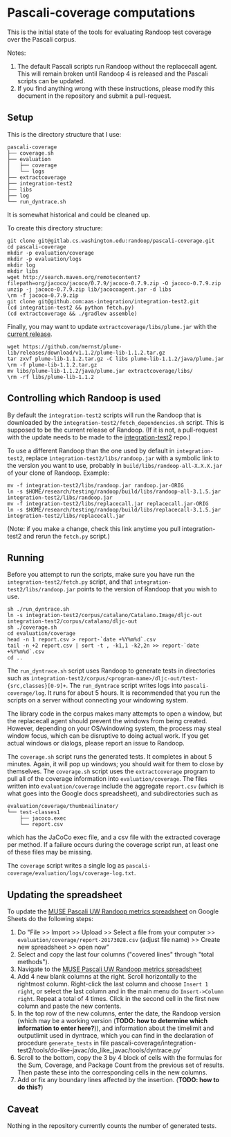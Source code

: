 # Pascali-coverage computations

This is the initial state of the tools for evaluating Randoop test coverage over
the Pascali corpus.

Notes:
1. The default Pascali scripts run Randoop without the replacecall agent. This will remain broken until Randoop 4 is released and the Pascali scripts can be updated.
2. If you find anything wrong with these instructions, please modify this document in the repository and submit a pull-request.

## Setup

This is the directory structure that I use:
```
pascali-coverage
├── coverage.sh
├── evaluation
│   ├── coverage
│   └── logs
├── extractcoverage
├── integration-test2
├── libs
├── log
└── run_dyntrace.sh
```
It is somewhat historical and could be cleaned up.

To create this directory structure:
```
git clone git@gitlab.cs.washington.edu:randoop/pascali-coverage.git
cd pascali-coverage
mkdir -p evaluation/coverage
mkdir -p evaluation/logs
mkdir log
mkdir libs
wget http://search.maven.org/remotecontent?filepath=org/jacoco/jacoco/0.7.9/jacoco-0.7.9.zip -O jacoco-0.7.9.zip
unzip -j jacoco-0.7.9.zip lib/jacocoagent.jar -d libs
\rm -f jacoco-0.7.9.zip
git clone git@github.com:aas-integration/integration-test2.git
(cd integration-test2 && python fetch.py)
(cd extractcoverage && ./gradlew assemble)
```

Finally, you may want to update `extractcoverage/libs/plume.jar` with the
[current release](https://github.com/mernst/plume-lib/releases/latest).
```
wget https://github.com/mernst/plume-lib/releases/download/v1.1.2/plume-lib-1.1.2.tar.gz
tar zxvf plume-lib-1.1.2.tar.gz -C libs plume-lib-1.1.2/java/plume.jar
\rm -f plume-lib-1.1.2.tar.gz
mv libs/plume-lib-1.1.2/java/plume.jar extractcoverage/libs/
\rm -rf libs/plume-lib-1.1.2
```

## Controlling which Randoop is used

By default the `integration-test2` scripts will run the Randoop that is downloaded
by the `integration-test2/fetch_dependencies.sh` script.  This is supposed to be
the current release of Randoop. (If it is not, a pull-request with the update needs to be made to the [integration-test2](https://github.com/aas-integration/integration-test2) repo.)

To use a different Randoop than the one used by default in
`integration-test2`, replace `integration-test2/libs/randoop.jar` with a
symbolic link to the version you want to use, probably in
`build/libs/randoop-all-X.X.X.jar` of your clone of Randoop.  Example:
```
mv -f integration-test2/libs/randoop.jar randoop.jar-ORIG
ln -s $HOME/research/testing/randoop/build/libs/randoop-all-3.1.5.jar integration-test2/libs/randoop.jar
mv -f integration-test2/libs/replacecall.jar replacecall.jar-ORIG
ln -s $HOME/research/testing/randoop/build/libs/replacecall-3.1.5.jar integration-test2/libs/replacecall.jar
```
(Note: if you make a change, check this link anytime you pull
integration-test2 and rerun the `fetch.py` script.)


## Running

Before you attempt to run the scripts, make sure you have run the
`integration-test2/fetch.py` script, and that
`integration-test2/libs/randoop.jar` points to the version of Randoop that you
wish to use.

```
sh ./run_dyntrace.sh
ln -s integration-test2/corpus/catalano/Catalano.Image/dljc-out integration-test2/corpus/catalano/dljc-out
sh ./coverage.sh
cd evaluation/coverage
head -n 1 report.csv > report-`date +%Y%m%d`.csv
tail -n +2 report.csv | sort -t , -k1,1 -k2,2n >> report-`date +%Y%m%d`.csv
cd ..
```

The `run_dyntrace.sh` script uses Randoop to generate
tests in directories such as
`integration-test2/corpus/<program-name>/dljc-out/test-{src,classes}[0-9]+`.
The `run_dyntrace` script writes logs into `pascali-coverage/log`.
It runs for about 5 hours.
It is recommended that you run the scripts on a server without connecting your windowing system.

The library code in the corpus makes many attempts to open a window, but the replacecall agent should prevent the windows from being created.
However, depending on your OS/windowing system, the process may steal window focus, which can be disruptive to doing actual work.
If you get actual windows or dialogs, please report an issue to Randoop.

The `coverage.sh` script runs the generated tests.
It completes in about 5 minutes.
Again, it will pop up windows; you should wait for them to close by themselves.
The `coverage.sh` script
uses the `extractcoverage` program to pull all of the coverage information into
`evaluation/coverage`.
The files written into `evaluation/coverage` include the aggregate `report.csv` (which is what goes into the Google docs spreadsheet), and subdirectories such as

```
evaluation/coverage/thumbnailinator/
└── test-classes1
    ├── jacoco.exec
    └── report.csv
```    

which has the JaCoCo exec file, and a csv file with the extracted coverage per method.
If a failure occurs during the coverage script run, at least one of these files may be missing.

The `coverage` script writes a single log as `pascali-coverage/evaluation/logs/coverage-log.txt`.


## Updating the spreadsheet

To update the
[MUSE Pascali UW Randoop metrics spreadsheet](https://docs.google.com/spreadsheets/d/1SOh1EtNzQsSsTyFwOmIDMHK_HziKncqirLuQDoH7yEs/edit#gid=1134337280)
on Google Sheets do the following steps:
1. Do "File >> Import >> Upload >> Select a file from your computer >> `evaluation/coverage/report-20173028.csv` (adjust file name) >> Create new spreadsheet >> open now"
2. Select and copy the last four columns ("covered lines" through "total methods").
3. Navigate to the [MUSE Pascali UW Randoop metrics spreadsheet](https://docs.google.com/spreadsheets/d/1SOh1EtNzQsSsTyFwOmIDMHK_HziKncqirLuQDoH7yEs/edit#gid=1134337280)
4. Add 4 new blank columns at the right.  Scroll horizontally to the rightmost column. Right-click the last column and choose `Insert 1 right`, or select the last column and in the main menu do `Insert->Column right`. Repeat a total of 4 times.
Click in the second cell in the first new column and paste the new contents.
5. In the top row of the new columns, enter the date, the Randoop version (which may be a working version (**TODO: how to determine which information to enter here?**)), and information about the timelimit and outputlimit used in dyntrace, which you can find in the declaration of procedure `generate_tests` in file pascali-coverage/integration-test2/tools/do-like-javac/do_like_javac/tools/dyntrace.py`
6. Scroll to the bottom, copy the 3 by 4 block of cells with the formulas for the Sum, Coverage, and Package Count from the previous set of results. Then paste these into the corresponding cells in the new columns.
7. Add or fix any boundary lines affected by the insertion. (**TODO: how to do this?**)




## Caveat

Nothing in the repository currently counts the number of generated tests.
